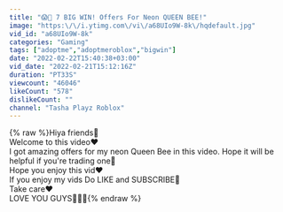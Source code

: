 ```yaml
---
title: "😱🥰 7 BIG WIN! Offers For Neon QUEEN BEE!"
image: "https:\/\/i.ytimg.com\/vi\/a68UIo9W-8k\/hqdefault.jpg"
vid_id: "a68UIo9W-8k"
categories: "Gaming"
tags: ["adoptme","adoptmeroblox","bigwin"]
date: "2022-02-22T15:40:38+03:00"
vid_date: "2022-02-21T15:12:16Z"
duration: "PT33S"
viewcount: "46046"
likeCount: "578"
dislikeCount: ""
channel: "Tasha Playz Roblox"
---
```

{% raw %}Hiya friends🥰<br />Welcome to this video❤<br />I got amazing offers for my neon Queen Bee in this video. Hope it will be helpful if you're trading one🥰<br />Hope you enjoy this vid❤<br />If you enjoy my vids Do LIKE and SUBSCRIBE🥰<br />Take care❤<br />LOVE YOU GUYS🥰🥰🥰{% endraw %}
